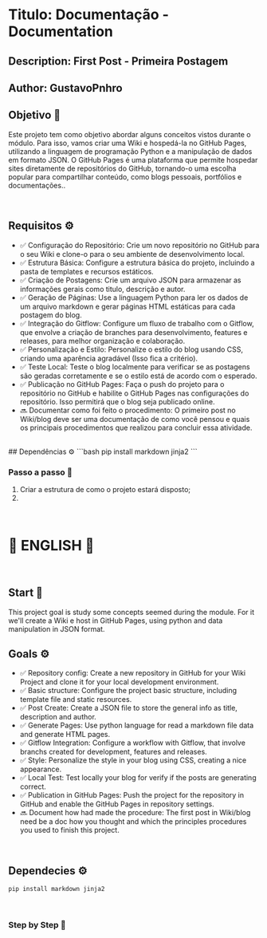 # Titulo: Documentação - Documentation
## Description: First Post - Primeira Postagem
## Author: GustavoPnhro


## Objetivo 🚀
Este projeto tem como objetivo abordar alguns conceitos vistos durante o módulo. Para isso, vamos criar uma Wiki e hospedá-la no GitHub Pages, utilizando a linguagem de programação Python e a manipulação de dados em formato JSON. O GitHub Pages é uma plataforma que permite hospedar sites diretamente de repositórios do GitHub, tornando-o uma escolha popular para compartilhar conteúdo, como blogs pessoais, portfólios e documentações..

<br>

## Requisitos ⚙️
- ✅ Configuração do Repositório: Crie um novo repositório no GitHub para o seu Wiki e clone-o para o seu ambiente de desenvolvimento local. 
- ✅ Estrutura Básica: Configure a estrutura básica do projeto, incluindo a pasta de templates e recursos estáticos. 
- ✅ Criação de Postagens: Crie um arquivo JSON para armazenar as informações gerais como titulo, descrição e autor. 
- ✅ Geração de Páginas: Use a linguagem Python para ler os dados de um arquivo markdown e gerar páginas HTML estáticas para cada postagem do blog. 
- ✅ Integração do Gitflow: Configure um fluxo de trabalho com o Gitflow, que envolve a criação de branches para desenvolvimento, features e releases, para melhor organização e colaboração. 
- ✅ Personalização e Estilo: Personalize o estilo do blog usando CSS, criando uma aparência agradável (Isso fica a critério). 
- ✅ Teste Local: Teste o blog localmente para verificar se as postagens são geradas corretamente e se o estilo está de acordo com o esperado. 
- ✅ Publicação no GitHub Pages: Faça o push do projeto para o repositório no GitHub e habilite o GitHub Pages nas configurações do repositório. Isso permitirá que o blog seja publicado online.
- 🔜 Documentar como foi feito o procedimento: O primeiro post no Wiki/blog deve ser uma documentação de como você pensou e quais os principais procedimentos que realizou para concluir essa atividade.
<br>
## Dependências  ⚙️
```bash
pip install markdown jinja2
```
<br>

### Passo a passo 👣
1. Criar a estrutura de como o projeto estará disposto;
2. 

<br>

# 💂 ENGLISH 💂
<br>

## Start 🚀
This project goal is study some concepts seemed during the module. For it we'll create a Wiki e host in GitHub Pages, using python and data manipulation in JSON format.
<br>

## Goals ⚙️
- ✅ Repository config: Create a new repository in GitHub for your Wiki Project and clone it for your local development environment.
- ✅ Basic structure: Configure the project basic structure, including template file and static resources. 
- ✅ Post Create: Create a JSON file to store the general info as title, description and author.
- ✅ Generate Pages: Use python language for read a markdown file data and generate HTML pages.
- ✅ Gitflow Integration: Configure a workflow with Gitflow, that involve branchs created for development, features and releases.
- ✅ Style: Personalize the style in your blog using CSS, creating a nice appearance.
- ✅ Local Test: Test locally your blog for verify if the posts are generating correct.
- ✅ Publication in GitHub Pages: Push the project for the repository in GitHub and enable the GitHub Pages in repository settings.
- 🔜 Document how had made the procedure: The first post in Wiki/blog need be a doc how you thought and which the principles procedures you used to finish this project.
<br>

## Dependecies ⚙️
```bash
pip install markdown jinja2
```
<br>

### Step by Step 👣